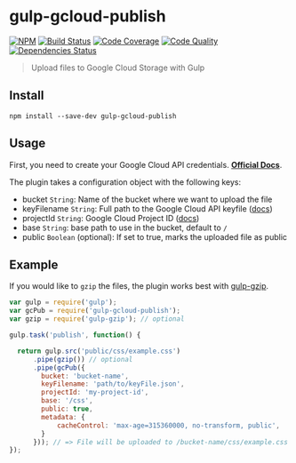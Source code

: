 # gulp-gcloud-publish

[![NPM](https://img.shields.io/npm/v/gulp-gcloud-publish.svg?style=flat-square)](https://www.npmjs.com/package/gulp-gcloud-publish) [![Build Status](https://img.shields.io/travis/albertorestifo/gulp-gcloud-publish.svg?style=flat-square)](https://travis-ci.org/albertorestifo/gulp-gcloud-publish) [![Code Coverage](https://img.shields.io/coveralls/albertorestifo/gulp-gcloud-publish.svg?style=flat-square)](https://coveralls.io/r/albertorestifo/gulp-gcloud-publish) [![Code Quality](https://img.shields.io/codeclimate/github/albertorestifo/gulp-gcloud-publish.svg?style=flat-square)](https://codeclimate.com/github/albertorestifo/gulp-gcloud-publish) [![Dependencies Status](https://img.shields.io/david/albertorestifo/gulp-gcloud-publish.svg?style=flat-square)](https://david-dm.org/albertorestifo/gulp-gcloud-publish)

> Upload files to Google Cloud Storage with Gulp

## Install

```
npm install --save-dev gulp-gcloud-publish
```

## Usage

First, you need to create your Google Cloud API credentials. [__Official Docs__][gc-docs].

The plugin takes a configuration object with the following keys:

- bucket `String`: Name of the bucket where we want to upload the file
- keyFilename `String`: Full path to the Google Cloud API keyfile ([docs][gc-docs])
- projectId `String`: Google Cloud Project ID ([docs][gc-docs])
- base `String`: base path to use in the bucket, default to `/`
- public `Boolean` (optional): If set to true, marks the uploaded file as public

## Example

If you would like to `gzip` the files, the plugin works best with [gulp-gzip](https://www.npmjs.com/package/gulp-gzip).

```js
var gulp = require('gulp');
var gcPub = require('gulp-gcloud-publish');
var gzip = require('gulp-gzip'); // optional

gulp.task('publish', function() {

  return gulp.src('public/css/example.css')
      .pipe(gzip()) // optional
      .pipe(gcPub({
        bucket: 'bucket-name',
        keyFilename: 'path/to/keyFile.json',
        projectId: 'my-project-id',
        base: '/css',
        public: true,        
        metadata: {
            cacheControl: 'max-age=315360000, no-transform, public',
        }
      })); // => File will be uploaded to /bucket-name/css/example.css
});
```

[gc-docs]: https://googlecloudplatform.github.io/gcloud-node/#/authorization
